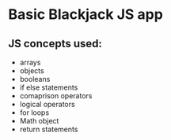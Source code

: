 # Basic Blackjack JS app 

## JS concepts used:


- arrays
- objects
- booleans
- if else statements
- comaprison operators
- logical operators 
- for loops 
- Math object 
- return statements


